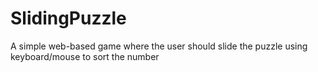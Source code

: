 # SlidingPuzzle

A simple web-based game where the user should slide the puzzle using keyboard/mouse to sort the number